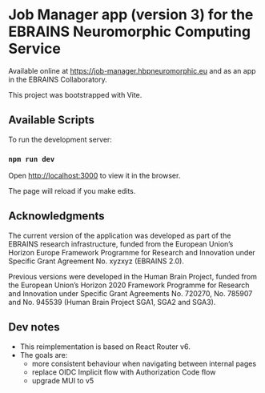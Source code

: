 # Job Manager app (version 3) for the EBRAINS Neuromorphic Computing Service

Available online at https://job-manager.hbpneuromorphic.eu and as an app in the EBRAINS Collaboratory.

This project was bootstrapped with Vite.

## Available Scripts

To run the development server:

### `npm run dev`

Open [http://localhost:3000](http://localhost:3000) to view it in the browser.

The page will reload if you make edits.


## Acknowledgments

The current version of the application was developed as part of the EBRAINS research infrastructure,
funded from the European Union’s Horizon Europe Framework Programme for Research and Innovation
under Specific Grant Agreement No. xyzxyz (EBRAINS 2.0).

Previous versions were developed in the Human Brain Project,
funded from the European Union’s Horizon 2020 Framework Programme for Research and Innovation
under Specific Grant Agreements No. 720270, No. 785907 and No. 945539
(Human Brain Project SGA1, SGA2 and SGA3).



## Dev notes

- This reimplementation is based on React Router v6.
- The goals are:
    - more consistent behaviour when navigating between internal pages
    - replace OIDC Implicit flow with Authorization Code flow
    - upgrade MUI to v5
